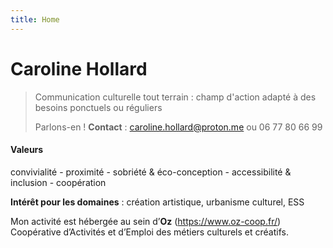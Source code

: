 ```yaml
---
title: Home
---
```


# Caroline Hollard

> Communication culturelle tout terrain : champ d'action adapté à des besoins ponctuels ou réguliers
> 
> Parlons-en !
> **Contact** : caroline.hollard@proton.me ou 06 77 80 66 99

#### Valeurs
convivialité - proximité - sobriété & éco-conception - accessibilité & inclusion - coopération 

**Intérêt pour les domaines** : création artistique, urbanisme culturel, ESS

Mon activité est hébergée au sein d’**Oz** (https://www.oz-coop.fr/) Coopérative d’Activités et d’Emploi des métiers culturels et créatifs.
